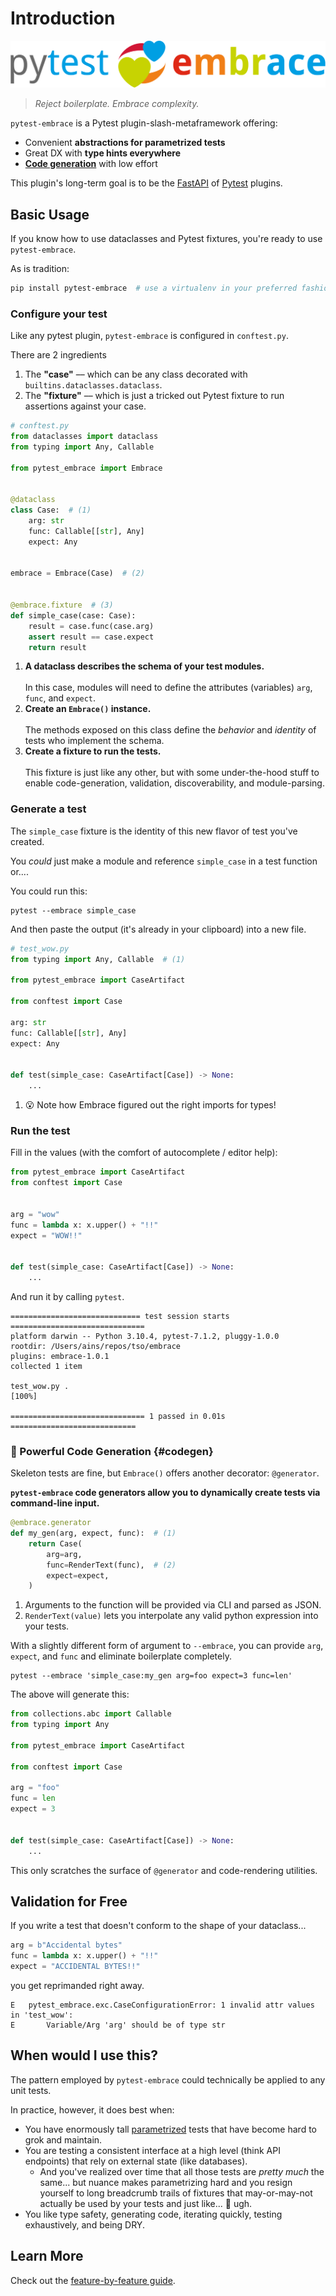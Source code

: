 # Introduction

![Image title](logotype.svg)

> _Reject boilerplate. Embrace complexity._

`pytest-embrace` is a Pytest plugin-slash-metaframework offering:

- Convenient **abstractions for parametrized tests**
- Great DX with **type hints everywhere**
- **[Code generation](#codegen)** with low effort

This plugin's long-term goal is to be the [FastAPI](https://fastapi.tiangolo.com/) of [Pytest](https://docs.pytest.org/en/7.1.x/) plugins.

## Basic Usage

If you know how to use dataclasses and Pytest fixtures, you're ready to use `pytest-embrace`.

As is tradition:

```bash
pip install pytest-embrace  # use a virtualenv in your preferred fashion
```

### Configure your test

Like any pytest plugin, `pytest-embrace` is configured in `conftest.py`.

There are 2 ingredients

1. The **"case"** –– which can be any class decorated with `builtins.dataclasses.dataclass`.
2. The **"fixture"** –– which is just a tricked out Pytest fixture to run assertions against your case.

```python
# conftest.py
from dataclasses import dataclass
from typing import Any, Callable

from pytest_embrace import Embrace


@dataclass
class Case:  # (1)
    arg: str
    func: Callable[[str], Any]
    expect: Any


embrace = Embrace(Case)  # (2)


@embrace.fixture  # (3)
def simple_case(case: Case):
    result = case.func(case.arg)
    assert result == case.expect
    return result
```

1.  **A dataclass describes the schema of your test modules.**<br><br>In this case, modules will need to define the attributes (variables) `arg`, `func`, and `expect`.
2.  **Create an `Embrace()` instance.**<br><br>The methods exposed on this class define the _behavior_ and _identity_ of tests who implement the schema.
3.  **Create a fixture to run the tests.**<br><br>This fixture is just like any other, but with some under-the-hood stuff to enable code-generation, validation, discoverability, and module-parsing.

### Generate a test

The `simple_case` fixture is the identity of this new flavor of test you've created.

You _could_ just make a module and reference `simple_case` in a test function or....

You could run this:

```shell
pytest --embrace simple_case
```

And then paste the output (it's already in your clipboard) into a new file.

```python
# test_wow.py
from typing import Any, Callable  # (1)

from pytest_embrace import CaseArtifact

from conftest import Case

arg: str
func: Callable[[str], Any]
expect: Any


def test(simple_case: CaseArtifact[Case]) -> None:
    ...
```

1.  😮 Note how Embrace figured out the right imports for types!

### Run the test

Fill in the values (with the comfort of autocomplete / editor help):

```python
from pytest_embrace import CaseArtifact
from conftest import Case


arg = "wow"
func = lambda x: x.upper() + "!!"
expect = "WOW!!"


def test(simple_case: CaseArtifact[Case]) -> None:
    ...
```

And run it by calling `pytest`.

```shell
============================= test session starts ==============================
platform darwin -- Python 3.10.4, pytest-7.1.2, pluggy-1.0.0
rootdir: /Users/ains/repos/tso/embrace
plugins: embrace-1.0.1
collected 1 item

test_wow.py .                                                            [100%]

============================== 1 passed in 0.01s ============================
```

### 🚀 Powerful Code Generation {#codegen}

Skeleton tests are fine, but `Embrace()` offers another decorator: `@generator`.

**`pytest-embrace` code generators allow you to dynamically create tests via command-line input.**

```python
@embrace.generator
def my_gen(arg, expect, func):  # (1)
    return Case(
        arg=arg,
        func=RenderText(func),  # (2)
        expect=expect,
    )
```

1.  Arguments to the function will be provided via CLI and parsed as JSON.
1.  `RenderText(value)` lets you interpolate any valid python expression into your tests.

With a slightly different form of argument to `--embrace`, you can provide `arg`, `expect`, and `func` and eliminate boilerplate completely.

```shell
pytest --embrace 'simple_case:my_gen arg=foo expect=3 func=len'
```

The above will generate this:

```python
from collections.abc import Callable
from typing import Any

from pytest_embrace import CaseArtifact

from conftest import Case

arg = "foo"
func = len
expect = 3


def test(simple_case: CaseArtifact[Case]) -> None:
    ...
```

This only scratches the surface of `@generator` and code-rendering utilities.

## Validation for Free

If you write a test that doesn't conform to the shape of your dataclass...

```python
arg = b"Accidental bytes"
func = lambda x: x.upper() + "!!"
expect = "ACCIDENTAL BYTES!!"
```

you get reprimanded right away.

```shell
E   pytest_embrace.exc.CaseConfigurationError: 1 invalid attr values in 'test_wow':
E       Variable/Arg 'arg' should be of type str
```

## When would I use this?

The pattern employed by `pytest-embrace` could technically be applied to any unit tests.

In practice, however, it does best when:

- You have enormously tall [parametrized](https://docs.pytest.org/en/7.1.x/how-to/parametrize.html#parametrize) tests that have become hard to grok and maintain.
- You are testing a consistent interface at a high level (think API endpoints) that rely on external state (like databases).
  - And you've realized over time that all those tests are _pretty much_ the same... but nuance makes parametrizing hard and you resign yourself to long breadcrumb trails of fixtures that may-or-may-not actually be used by your tests and just like... 😤 ugh.
- You like type safety, generating code, iterating quickly, testing exhaustively, and being DRY.

## Learn More

Check out the [feature-by-feature guide](./usage/index.md).
